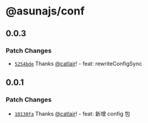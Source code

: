 # @asunajs/conf

## 0.0.3

### Patch Changes

- [`5254bde`](https://github.com/asunajs/asign/commit/5254bde5c123c83dd2791e9e8f701623f08274e6) Thanks [@catlair](https://github.com/catlair)! - feat: rewriteConfigSync

## 0.0.1

### Patch Changes

- [`10130fa`](https://github.com/asunajs/asign/commit/10130faedb0383d0f3611bb5585077f685ef26b0) Thanks [@catlair](https://github.com/catlair)! - feat: 新增 config 包
